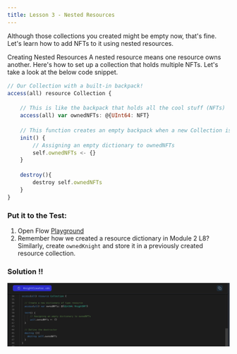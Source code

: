 ```yaml
---
title: Lesson 3 - Nested Resources
---
```


Although those collections you created might be empty now, that's fine. Let's learn how to add NFTs to it using nested resources.

Creating Nested Resources
A nested resource means one resource owns another. Here's how to set up a collection that holds multiple NFTs. Let's take a look at the below code snippet.

```jsx
// Our Collection with a built-in backpack!
access(all) resource Collection {

    // This is like the backpack that holds all the cool stuff (NFTs)
    access(all) var ownedNFTs: @{UInt64: NFT}

    // This function creates an empty backpack when a new Collection is made
    init() {
        // Assigning an empty dictionary to ownedNFTs
        self.ownedNFTs <- {}
    }

    destroy(){
        destroy self.ownedNFTs
    }
}
```

### **Put it to the Test:**

1. Open Flow [Playground](https://play.flow.com/)
2. Remember how we created a resource dictionary in Module 2 L8? Similarly, create `ownedKnight` and store it in a previously created resource collection.

### Solution !!

![Alt text](image-6.png)
